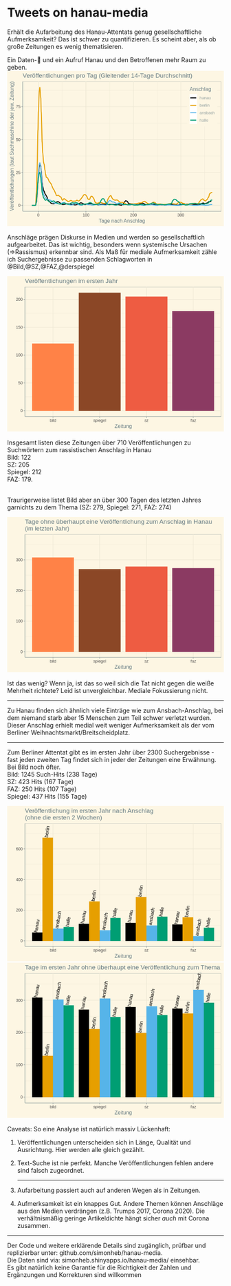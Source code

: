Tweets on hanau-media
================

Erhält die Aufarbeitung des Hanau-Attentats genug gesellschaftliche
Aufmerksamkeit? Das ist schwer zu quantifizieren. Es scheint aber, als
ob große Zeitungen es wenig thematisieren.

Ein Daten-🧵 und ein Aufruf Hanau und den Betroffenen mehr Raum zu geben.
![](tweets_files/figure-gfm/plot-1.png)<!-- -->

Anschläge prägen Diskurse in Medien und werden so gesellschaftlich
aufgearbeitet. Das ist wichtig, besonders wenn systemische Ursachen
(⇒Rassismus) erkennbar sind. Als Maß für mediale Aufmerksamkeit zähle
ich Suchergebnisse zu passenden Schlagworten in
@Bild,@SZ,@FAZ,@derspiegel

![](tweets_files/figure-gfm/plot2-1.png)<!-- -->

Insgesamt listen diese Zeitungen über 710 Veröffentlichungen zu
Suchwörtern zum rassistischen Anschlag in Hanau<br /> Bild: 122<br />
SZ: 205<br /> Spiegel: 212<br /> FAZ: 179.<br /><br />

Traurigerweise listet Bild aber an über 300 Tagen des letzten Jahres
garnichts zu dem Thema (SZ: 279, Spiegel: 271, FAZ: 274)

![](tweets_files/figure-gfm/plot4b-1.png)<!-- -->

Ist das wenig? Wenn ja, ist das so weil sich die Tat nicht gegen die
weiße Mehrheit richtete? Leid ist unvergleichbar. Mediale Fokussierung
nicht.

<hr>

Zu Hanau finden sich ähnlich viele Einträge wie zum Ansbach-Anschlag,
bei dem niemand starb aber 15 Menschen zum Teil schwer verletzt wurden.
Dieser Anschlag erhielt medial weit weniger Aufmerksamkeit als der vom
Berliner Weihnachtsmarkt/Breitscheidplatz.

<hr>

Zum Berliner Attentat gibt es im ersten Jahr über 2300 Suchergebnisse -
fast jeden zweiten Tag findet sich in jeder der Zeitungen eine
Erwähnung. Bei Bild noch öfter.<br/> Bild: 1245 Such-Hits (238
Tage)<br/> SZ: 423 Hits (167 Tage)<br/> FAZ: 250 Hits (107 Tage)<br/>
Spiegel: 437 Hits (155 Tage)

![](tweets_files/figure-gfm/plot3-1.png)<!-- -->
![](tweets_files/figure-gfm/plot3a-1.png)<!-- -->

Caveats: So eine Analyse ist natürlich massiv Lückenhaft:

<ol>

<li>

Veröffentlichungen unterscheiden sich in Länge, Qualität und
Ausrichtung. Hier werden alle gleich gezählt.

</li>

<li>

Text-Suche ist nie perfekt. Manche Veröffentlichungen fehlen andere sind
falsch zugeordnet.

</li>

<hr>

<li>

Aufarbeitung passiert auch auf anderen Wegen als in Zeitungen.

</li>

<li>

Aufmerksamkeit ist ein knappes Gut. Andere Themen können Anschläge aus
den Medien verdrängen (z.B. Trumps 2017, Corona 2020). Die
verhältnismäßig geringe Artikeldichte hängt sicher *auch* mit Corona
zusammen.

</li>

</ol>

<hr>

Der Code und weitere erklärende Details sind zugänglich, prüfbar und
replizierbar unter: github.com/simonheb/hanau-media.<br/> Die Daten sind
via: simonheb.shinyapps.io/hanau-media/ einsehbar.<br/> Es gibt
natürlich keine Garantie für die Richtigkeit der Zahlen und Ergänzungen
und Korrekturen sind willkommen<br/>
